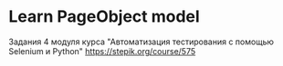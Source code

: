 # Learn PageObject model
Задания 4 модуля курса "Автоматизация тестирования с помощью Selenium и Python" https://stepik.org/course/575